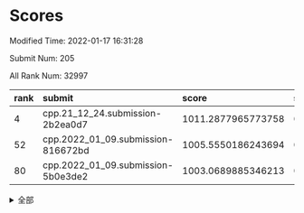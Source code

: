 # Scores

Modified Time: 2022-01-17 16:31:28

Submit Num: 205

All Rank Num: 32997

| rank |               submit               |       score        |       sigma        | pk_num |
| :--- | :--------------------------------- | :----------------- | :----------------- | :----- |
| 4    | cpp.21_12_24.submission-2b2ea0d7   | 1011.2877965773758 | 0.7818911904002883 | 642    |
| 52   | cpp.2022_01_09.submission-816672bd | 1005.5550186243694 | 0.7041097370246326 | 641    |
| 80   | cpp.2022_01_09.submission-5b0e3de2 | 1003.0689885346213 | 0.7111146620373173 | 642    |


<details>
<summary>全部</summary>

| rank |                 submit                 |       score        |       sigma        | pk_num |
| :--- | :------------------------------------- | :----------------- | :----------------- | :----- |
| 1    | gobigger.level_3.submission_level_3_48 | 1011.7799822049344 | 0.7856649068519905 | 638    |
| 2    | gobigger.level_3.submission_level_3_29 | 1011.4058005053954 | 0.7569700970735477 | 645    |
| 3    | gobigger.level_3.submission_level_3_47 | 1011.3072762916297 | 0.797332968657957  | 647    |
| 4    | cpp.21_12_24.submission-2b2ea0d7       | 1011.2877965773758 | 0.7818911904002883 | 642    |
| 5    | gobigger.level_3.submission_level_3_17 | 1011.1468448464433 | 0.7997591815187148 | 643    |
| 6    | gobigger.level_3.submission_level_3_8  | 1011.0760662159361 | 0.7745794908083897 | 644    |
| 7    | gobigger.level_3.submission_level_3_27 | 1011.055750483741  | 0.7718659315854237 | 645    |
| 8    | gobigger.level_3.submission_level_3_26 | 1010.9244057042205 | 0.7846376660318499 | 641    |
| 9    | gobigger.level_3.submission_level_3_2  | 1010.8697182299999 | 0.7561171913691379 | 645    |
| 10   | gobigger.level_3.submission_level_3_14 | 1010.7278371847502 | 0.7887510161514757 | 641    |
| 11   | gobigger.level_3.submission_level_3_30 | 1010.7057238220908 | 0.769014739085161  | 642    |
| 12   | gobigger.level_3.submission_level_3_11 | 1010.6830343441491 | 0.780061810704623  | 642    |
| 13   | gobigger.level_3.submission_level_3_20 | 1010.6139988837385 | 0.7582974047784888 | 641    |
| 14   | gobigger.level_3.submission_level_3_45 | 1010.5857712533734 | 0.7538556455226748 | 644    |
| 15   | gobigger.level_3.submission_level_3_41 | 1010.5447742965137 | 0.7640893356030906 | 648    |
| 16   | gobigger.level_3.submission_level_3_16 | 1010.4409223175224 | 0.7766160568535901 | 648    |
| 17   | gobigger.level_3.submission_level_3_13 | 1010.4308915653857 | 0.7584613870956307 | 651    |
| 18   | gobigger.level_3.submission_level_3_0  | 1010.3089997067951 | 0.7622723928847613 | 645    |
| 19   | gobigger.level_3.submission_level_3_43 | 1010.2287996284134 | 0.7903052956892165 | 641    |
| 20   | gobigger.level_3.submission_level_3_33 | 1010.2116272132351 | 0.7868526394374935 | 639    |
| 21   | gobigger.level_3.submission_level_3_9  | 1010.1608282964909 | 0.7606804893943864 | 646    |
| 22   | gobigger.level_3.submission_level_3_39 | 1010.1296589501251 | 0.7578548047330016 | 644    |
| 23   | gobigger.level_3.submission_level_3_24 | 1010.1015326096515 | 0.7623227124522959 | 641    |
| 24   | gobigger.level_3.submission_level_3_38 | 1010.1008967773012 | 0.7729144768344675 | 644    |
| 25   | gobigger.level_3.submission_level_3_49 | 1010.0482250294076 | 0.7387171705341448 | 648    |
| 26   | gobigger.level_3.submission_level_3_6  | 1010.040741158764  | 0.7691611778597665 | 641    |
| 27   | gobigger.level_3.submission_level_3_19 | 1010.0309012164363 | 0.7579982048842863 | 642    |
| 28   | gobigger.level_3.submission_level_3_18 | 1009.9420867404045 | 0.7610138920626395 | 645    |
| 29   | gobigger.level_3.submission_level_3_28 | 1009.8549240567453 | 0.7557361537212669 | 646    |
| 30   | gobigger.level_3.submission_level_3_42 | 1009.8272285387577 | 0.7556157807988293 | 644    |
| 31   | gobigger.level_3.submission_level_3_4  | 1009.8242230016059 | 0.758208879596042  | 646    |
| 32   | gobigger.level_3.submission_level_3_25 | 1009.789727294772  | 0.7474993918618853 | 642    |
| 33   | gobigger.level_3.submission_level_3_36 | 1009.7611479472773 | 0.7536124000636426 | 645    |
| 34   | gobigger.level_3.submission_level_3_1  | 1009.694215625784  | 0.7709329440989303 | 643    |
| 35   | gobigger.level_3.submission_level_3_10 | 1009.6770780455658 | 0.7585635165244276 | 646    |
| 36   | gobigger.level_3.submission_level_3_5  | 1009.6647403568118 | 0.7886136113405889 | 644    |
| 37   | gobigger.level_3.submission_level_3_40 | 1009.5422757408157 | 0.7681401935423721 | 642    |
| 38   | gobigger.level_3.submission_level_3_44 | 1009.4567301887987 | 0.7475465355047327 | 642    |
| 39   | gobigger.level_3.submission_level_3_32 | 1009.3324517385446 | 0.7527431882585471 | 646    |
| 40   | gobigger.level_3.submission_level_3_23 | 1009.2884837276697 | 0.7634742907640386 | 643    |
| 41   | gobigger.level_3.submission_level_3_35 | 1009.2148713908241 | 0.7599489758376754 | 649    |
| 42   | gobigger.level_3.submission_level_3_22 | 1008.931967502833  | 0.7469977691866766 | 646    |
| 43   | gobigger.level_3.submission_level_3_15 | 1008.8668840352972 | 0.7350318194014217 | 649    |
| 44   | gobigger.level_3.submission_level_3_3  | 1008.6922136650406 | 0.7410624854282833 | 639    |
| 45   | gobigger.level_3.submission_level_3_31 | 1008.6215106968053 | 0.7524258057685953 | 641    |
| 46   | gobigger.level_3.submission_level_3_21 | 1008.6096344084607 | 0.7366486386160264 | 648    |
| 47   | gobigger.level_3.submission_level_3_46 | 1008.3460017166678 | 0.7524875576669694 | 646    |
| 48   | gobigger.level_3.submission_level_3_12 | 1008.202545425223  | 0.7532857294748995 | 648    |
| 49   | gobigger.level_3.submission_level_3_37 | 1007.9854412644228 | 0.7459718758788955 | 642    |
| 50   | gobigger.level_3.submission_level_3_7  | 1007.4625970885571 | 0.7371574565739814 | 647    |
| 51   | gobigger.level_3.submission_level_3_34 | 1007.2284153053615 | 0.7301655125503463 | 648    |
| 52   | cpp.2022_01_09.submission-816672bd     | 1005.5550186243694 | 0.7041097370246326 | 641    |
| 53   | gobigger.level_1.submission_level_1_33 | 1004.7530130637945 | 0.7256929555945222 | 645    |
| 54   | gobigger.level_1.submission_level_1_1  | 1004.1635230841142 | 0.7260133569055564 | 645    |
| 55   | gobigger.level_1.submission_level_1_4  | 1004.0467630933066 | 0.7124106910239649 | 642    |
| 56   | gobigger.level_1.submission_level_1_42 | 1004.0376107042534 | 0.7106317093157847 | 645    |
| 57   | gobigger.level_1.submission_level_1_37 | 1004.0097892822378 | 0.7117438530816682 | 645    |
| 58   | gobigger.level_1.submission_level_1_11 | 1003.9871727992116 | 0.7236349193385567 | 640    |
| 59   | gobigger.level_1.submission_level_1_10 | 1003.9853363005515 | 0.7082753955097336 | 639    |
| 60   | gobigger.level_1.submission_level_1_16 | 1003.9085560647706 | 0.7261291069456788 | 645    |
| 61   | gobigger.level_1.submission_level_1_24 | 1003.875298273617  | 0.7316041961018677 | 641    |
| 62   | gobigger.level_1.submission_level_1_8  | 1003.8497558923036 | 0.7177174247347323 | 646    |
| 63   | gobigger.level_1.submission_level_1_41 | 1003.7860730310393 | 0.7252977748777077 | 640    |
| 64   | gobigger.level_1.submission_level_1_25 | 1003.7568060205058 | 0.7325152834338691 | 646    |
| 65   | gobigger.level_1.submission_level_1_28 | 1003.7427283768917 | 0.7228821701343273 | 644    |
| 66   | gobigger.level_1.submission_level_1_23 | 1003.7336816096131 | 0.7188319366051736 | 643    |
| 67   | gobigger.level_1.submission_level_1_22 | 1003.72066651749   | 0.7197161937477979 | 645    |
| 68   | gobigger.level_1.submission_level_1_3  | 1003.6521349433729 | 0.7213832808757927 | 644    |
| 69   | gobigger.level_1.submission_level_1_21 | 1003.4649463476737 | 0.7176341408882431 | 640    |
| 70   | gobigger.level_1.submission_level_1_15 | 1003.4523106662783 | 0.7059347078191399 | 640    |
| 71   | gobigger.level_1.submission_level_1_46 | 1003.4487521460344 | 0.7124655733948833 | 641    |
| 72   | gobigger.level_1.submission_level_1_17 | 1003.4226705425132 | 0.7251411589275001 | 643    |
| 73   | gobigger.level_1.submission_level_1_9  | 1003.3879508134455 | 0.712548110098391  | 649    |
| 74   | gobigger.level_1.submission_level_1_38 | 1003.3828913369949 | 0.714873354471287  | 648    |
| 75   | gobigger.level_1.submission_level_1_31 | 1003.2513194339409 | 0.7134892569048881 | 640    |
| 76   | gobigger.level_1.submission_level_1_20 | 1003.2122087828646 | 0.7232981418866637 | 644    |
| 77   | gobigger.level_1.submission_level_1_35 | 1003.1979189809343 | 0.7200505752996701 | 644    |
| 78   | gobigger.level_1.submission_level_1_44 | 1003.1684012814683 | 0.7140665156535195 | 638    |
| 79   | gobigger.level_1.submission_level_1_29 | 1003.1201233319375 | 0.7115008316362623 | 648    |
| 80   | cpp.2022_01_09.submission-5b0e3de2     | 1003.0689885346213 | 0.7111146620373173 | 642    |
| 81   | gobigger.level_1.submission_level_1_2  | 1003.0598775807243 | 0.7206424502516892 | 640    |
| 82   | gobigger.level_1.submission_level_1_39 | 1003.0498150805618 | 0.7183786811922107 | 642    |
| 83   | gobigger.level_1.submission_level_1_26 | 1003.0272049389819 | 0.714850097129891  | 645    |
| 84   | gobigger.level_1.submission_level_1_13 | 1002.9993095264123 | 0.7073954632782102 | 641    |
| 85   | gobigger.level_1.submission_level_1_47 | 1002.9453677171879 | 0.7139982664215576 | 641    |
| 86   | gobigger.level_1.submission_level_1_43 | 1002.8806824458941 | 0.712772256597506  | 643    |
| 87   | gobigger.level_1.submission_level_1_12 | 1002.8012682955394 | 0.7089172012761177 | 644    |
| 88   | gobigger.level_1.submission_level_1_34 | 1002.7666515853251 | 0.7169140388544727 | 650    |
| 89   | gobigger.level_1.submission_level_1_48 | 1002.7553738065589 | 0.7219377459585636 | 642    |
| 90   | gobigger.level_1.submission_level_1_30 | 1002.7172276000068 | 0.7221381234445647 | 644    |
| 91   | gobigger.level_1.submission_level_1_6  | 1002.6712146459096 | 0.7151562069741231 | 648    |
| 92   | gobigger.level_1.submission_level_1_49 | 1002.6080597764939 | 0.7201293515863476 | 640    |
| 93   | gobigger.level_1.submission_level_1_40 | 1002.5922306756449 | 0.703469908997179  | 647    |
| 94   | gobigger.level_1.submission_level_1_32 | 1002.5900950052172 | 0.7072824572025493 | 643    |
| 95   | gobigger.level_1.submission_level_1_45 | 1002.4381777376523 | 0.7178692969041806 | 641    |
| 96   | gobigger.level_1.submission_level_1_18 | 1002.3624192669954 | 0.7038288566835187 | 642    |
| 97   | gobigger.level_1.submission_level_1_0  | 1002.142857022613  | 0.7199542936521492 | 645    |
| 98   | gobigger.level_1.submission_level_1_7  | 1002.1374336316287 | 0.7176613840783707 | 642    |
| 99   | gobigger.level_1.submission_level_1_36 | 1002.1008047161934 | 0.7150996373358026 | 643    |
| 100  | gobigger.level_1.submission_level_1_14 | 1001.9718125473296 | 0.7178553368865126 | 642    |
| 101  | gobigger.level_1.submission_level_1_19 | 1001.9321279156967 | 0.6981603509067216 | 645    |
| 102  | gobigger.level_1.submission_level_1_5  | 1001.8389828483314 | 0.7116750182105286 | 643    |
| 103  | gobigger.level_1.submission_level_1_27 | 1001.8172419821974 | 0.7015246126766868 | 646    |
| 104  | gobigger.random.submission_random_34   | 997.5892430389356  | 0.7051339138084806 | 642    |
| 105  | gobigger.random.submission_random_17   | 997.1204113079438  | 0.7068164485780679 | 646    |
| 106  | gobigger.random.submission_random_9    | 997.0420577001246  | 0.7065056142965304 | 642    |
| 107  | gobigger.random.submission_random_2    | 996.8862509769707  | 0.7048258358009273 | 645    |
| 108  | gobigger.random.submission_random_35   | 996.4851647944998  | 0.6974330257631101 | 646    |
| 109  | gobigger.random.submission_random_48   | 996.4662181221762  | 0.7040409914566689 | 640    |
| 110  | gobigger.random.submission_random_5    | 996.4612929611525  | 0.7049296052636995 | 647    |
| 111  | gobigger.random.submission_random_44   | 996.4319979860079  | 0.7131339439432773 | 638    |
| 112  | gobigger.random.submission_random_12   | 996.3999452000306  | 0.7092212537728335 | 646    |
| 113  | gobigger.random.submission_random_32   | 996.391572331459   | 0.71953355742324   | 643    |
| 114  | gobigger.random.submission_random_23   | 996.2622006212819  | 0.7074896852663547 | 642    |
| 115  | gobigger.random.submission_random_41   | 996.1773743180511  | 0.706518124966359  | 642    |
| 116  | gobigger.random.submission_random_18   | 996.1759625445155  | 0.7112415766722723 | 642    |
| 117  | gobigger.random.submission_random_29   | 996.1502878125897  | 0.7097584024668068 | 651    |
| 118  | gobigger.random.submission_random_37   | 996.1087269309807  | 0.7155657812078497 | 647    |
| 119  | gobigger.random.submission_random_49   | 996.0589336572928  | 0.6995616368255645 | 644    |
| 120  | gobigger.random.submission_random_10   | 996.0342903581683  | 0.6970271147391202 | 643    |
| 121  | gobigger.random.submission_random_40   | 995.9707559435875  | 0.7120082041941042 | 641    |
| 122  | gobigger.random.submission_random_39   | 995.9416256183778  | 0.7149696173765866 | 643    |
| 123  | gobigger.random.submission_random_1    | 995.8545407431418  | 0.7129997102674186 | 641    |
| 124  | gobigger.random.submission_random_0    | 995.8439626404377  | 0.7262846467803856 | 643    |
| 125  | gobigger.random.submission_random_15   | 995.7534962778914  | 0.7101424072112368 | 640    |
| 126  | gobigger.random.submission_random_6    | 995.7409600155031  | 0.7030336043415029 | 649    |
| 127  | gobigger.random.submission_random_20   | 995.7322748668478  | 0.7102214279281672 | 639    |
| 128  | gobigger.random.submission_random_13   | 995.7198803420973  | 0.7028324062585428 | 641    |
| 129  | gobigger.random.submission_random_47   | 995.6808639052153  | 0.7147546669032955 | 644    |
| 130  | gobigger.random.submission_random_24   | 995.5862595419709  | 0.7112070914208193 | 642    |
| 131  | gobigger.random.submission_random_38   | 995.5785159141416  | 0.7113756084443298 | 648    |
| 132  | gobigger.random.submission_random_8    | 995.5281443030714  | 0.7105723374577558 | 650    |
| 133  | gobigger.random.submission_random_42   | 995.4790815762422  | 0.7134957116764968 | 644    |
| 134  | gobigger.random.submission_random_4    | 995.4102996517433  | 0.7442257643085767 | 646    |
| 135  | gobigger.random.submission_random_26   | 995.4078451029799  | 0.718673422131691  | 645    |
| 136  | gobigger.random.submission_random_36   | 995.3896987521593  | 0.7091693542415362 | 646    |
| 137  | gobigger.random.submission_random_11   | 995.3738442011194  | 0.709712053047063  | 647    |
| 138  | gobigger.random.submission_random_14   | 995.3682767084044  | 0.7069540201889986 | 644    |
| 139  | gobigger.random.submission_random_16   | 995.3539831565006  | 0.7048326652424188 | 639    |
| 140  | gobigger.random.submission_random_22   | 995.3369468265676  | 0.7094502108470603 | 641    |
| 141  | gobigger.random.submission_random_25   | 995.3361977128201  | 0.7066998215550971 | 645    |
| 142  | gobigger.random.submission_random_7    | 995.3140919647169  | 0.702337107393895  | 645    |
| 143  | gobigger.random.submission_random_28   | 995.3052632957757  | 0.716840563299195  | 643    |
| 144  | gobigger.random.submission_random_33   | 995.2970955541962  | 0.7123752887156091 | 646    |
| 145  | gobigger.random.submission_random_19   | 995.2716962080387  | 0.7141325073538948 | 642    |
| 146  | gobigger.random.submission_random_31   | 995.2515062396444  | 0.7205687107756928 | 643    |
| 147  | gobigger.random.submission_random_27   | 995.1804706451946  | 0.7115025108918255 | 641    |
| 148  | gobigger.random.submission_random_21   | 995.1601787395535  | 0.7165935013197018 | 637    |
| 149  | gobigger.random.submission_random_30   | 995.1067277962375  | 0.7148209277217128 | 642    |
| 150  | gobigger.random.submission_random_45   | 994.9610498702474  | 0.7136070784927036 | 643    |
| 151  | gobigger.random.submission_random_46   | 994.793039473061   | 0.7125408943831346 | 644    |
| 152  | gobigger.random.submission_random_43   | 994.6326727691547  | 0.704424605409826  | 648    |
| 153  | gobigger.random.submission_random_3    | 994.521257157719   | 0.7125022915062805 | 643    |
| 154  | gobigger.level_2.submission_level_2_25 | 994.2984043991245  | 0.7477593465785657 | 644    |
| 155  | gobigger.level_2.submission_level_2_22 | 994.2361660280014  | 0.7357196532209922 | 644    |
| 156  | gobigger.level_2.submission_level_2_45 | 993.9341268294044  | 0.7190585177299067 | 645    |
| 157  | gobigger.level_2.submission_level_2_13 | 993.5318752235999  | 0.7191137485689261 | 640    |
| 158  | gobigger.level_2.submission_level_2_1  | 993.5096179161113  | 0.7337124471101724 | 642    |
| 159  | gobigger.level_2.submission_level_2_12 | 993.4295968695636  | 0.7221424982794837 | 648    |
| 160  | gobigger.level_2.submission_level_2_46 | 993.3648776453849  | 0.7252094761471992 | 643    |
| 161  | gobigger.level_2.submission_level_2_41 | 993.3467963867532  | 0.7181618423403817 | 645    |
| 162  | gobigger.level_2.submission_level_2_6  | 993.2461646371247  | 0.7488455885734536 | 648    |
| 163  | gobigger.level_2.submission_level_2_20 | 993.1977790134785  | 0.733685594657041  | 645    |
| 164  | gobigger.level_2.submission_level_2_28 | 992.9958942622181  | 0.7445109754888388 | 641    |
| 165  | gobigger.level_2.submission_level_2_9  | 992.9640200549987  | 0.7292384856411681 | 648    |
| 166  | gobigger.level_2.submission_level_2_0  | 992.8821927015398  | 0.7239954784193496 | 641    |
| 167  | gobigger.level_2.submission_level_2_4  | 992.8584617062523  | 0.7356468905924956 | 646    |
| 168  | gobigger.level_2.submission_level_2_47 | 992.7505455320082  | 0.7446314276127696 | 642    |
| 169  | gobigger.level_2.submission_level_2_21 | 992.7125710052264  | 0.7265335220012316 | 646    |
| 170  | gobigger.level_2.submission_level_2_48 | 992.6610141234286  | 0.7410881994803912 | 641    |
| 171  | gobigger.level_2.submission_level_2_26 | 992.625642121321   | 0.7413140880375668 | 645    |
| 172  | gobigger.level_2.submission_level_2_16 | 992.6020655852253  | 0.7445322939267381 | 645    |
| 173  | gobigger.level_2.submission_level_2_39 | 992.5912496742664  | 0.738626530258548  | 648    |
| 174  | gobigger.level_2.submission_level_2_7  | 992.5523104745068  | 0.7386989830063244 | 650    |
| 175  | gobigger.level_2.submission_level_2_27 | 992.547415998739   | 0.7336982288917524 | 649    |
| 176  | gobigger.level_2.submission_level_2_24 | 992.446805006591   | 0.7432026950822899 | 645    |
| 177  | gobigger.level_2.submission_level_2_29 | 992.4194498392849  | 0.7725817797843217 | 646    |
| 178  | gobigger.level_2.submission_level_2_43 | 992.3978020391543  | 0.7337062614927211 | 642    |
| 179  | gobigger.level_2.submission_level_2_44 | 992.3723512005305  | 0.749230265279926  | 645    |
| 180  | gobigger.level_2.submission_level_2_14 | 992.3670546720838  | 0.7257971895343268 | 643    |
| 181  | gobigger.level_2.submission_level_2_34 | 992.3294797240612  | 0.7339220893985183 | 641    |
| 182  | gobigger.level_2.submission_level_2_40 | 992.322512711877   | 0.7394253448692515 | 646    |
| 183  | gobigger.level_2.submission_level_2_15 | 992.2832762257234  | 0.7310409831975928 | 645    |
| 184  | gobigger.level_2.submission_level_2_2  | 992.2405715643599  | 0.7374083203400434 | 646    |
| 185  | gobigger.level_2.submission_level_2_38 | 992.2042250459795  | 0.7299801760979606 | 637    |
| 186  | gobigger.level_2.submission_level_2_35 | 992.1899449786251  | 0.7466198012830192 | 637    |
| 187  | gobigger.level_2.submission_level_2_42 | 991.9754870642251  | 0.7712112609223052 | 641    |
| 188  | gobigger.level_2.submission_level_2_18 | 991.9234628424605  | 0.7269991509047008 | 646    |
| 189  | gobigger.level_2.submission_level_2_32 | 991.8806829639444  | 0.744532799295622  | 644    |
| 190  | gobigger.level_2.submission_level_2_30 | 991.7855663913655  | 0.7581551806157212 | 638    |
| 191  | gobigger.level_2.submission_level_2_5  | 991.6527803217916  | 0.7353182637331648 | 647    |
| 192  | gobigger.level_2.submission_level_2_10 | 991.574139881706   | 0.753018297204144  | 647    |
| 193  | gobigger.level_2.submission_level_2_31 | 991.48674693648    | 0.7567186126568276 | 649    |
| 194  | gobigger.level_2.submission_level_2_3  | 991.4232579497553  | 0.7500382068050969 | 642    |
| 195  | gobigger.level_2.submission_level_2_8  | 991.2309127383357  | 0.7425676327341748 | 645    |
| 196  | gobigger.level_2.submission_level_2_37 | 991.1566607013315  | 0.7405448882192628 | 646    |
| 197  | gobigger.level_2.submission_level_2_23 | 991.0047641689142  | 0.7473902522810625 | 644    |
| 198  | gobigger.level_2.submission_level_2_11 | 990.9087615947219  | 0.7551059340498759 | 644    |
| 199  | gobigger.level_2.submission_level_2_36 | 990.8656288950432  | 0.7491060803022099 | 646    |
| 200  | gobigger.level_2.submission_level_2_49 | 990.6619820524348  | 0.7626081701864528 | 645    |
| 201  | gobigger.level_2.submission_level_2_19 | 990.6430795340563  | 0.7488184148181023 | 640    |
| 202  | gobigger.level_2.submission_level_2_17 | 990.523518074572   | 0.7643476843103736 | 642    |
| 203  | gobigger.level_2.submission_level_2_33 | 989.7453326697297  | 0.778218185879589  | 645    |
| 204  | gobigger.none.submission_none_0        | 978.0482631513443  | 1.3056908012921775 | 646    |
| 205  | gobigger.none.submission_none_1        | 977.7234236590774  | 1.27958919661438   | 647    |

</details>